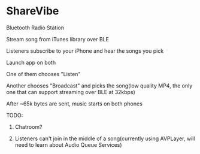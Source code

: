 # ShareVibe

Bluetooth Radio Station

Stream song from iTunes library over BLE

Listeners subscribe to your iPhone and hear the songs you pick

Launch app on both

One of them chooses "Listen"

Another chooses "Broadcast" and picks the song(low quality MP4, the only one that can support streaming over BLE at 32kbps)

After ~65k bytes are sent, music starts on both phones

TODO:

1. Chatroom?

2. Listeners can't join in the middle of a song(currently using AVPLayer, will need to learn about Audio Queue Services)
